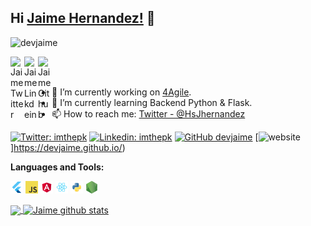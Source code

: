 ## Hi [Jaime Hernandez!](https://jaimehz.com/) 👋

<p align="left"> <img src="https://komarev.com/ghpvc/?username=devjaime&label=Views&color=blue&style=plastic" alt="devjaime" /> </p>

<a href="https://twitter.com/HsJhernandez">
  <img align="left" alt="Jaime Twitter" width="22px" src="https://cdn.jsdelivr.net/npm/simple-icons@v3/icons/twitter.svg" />
</a>
<a href="https://linkedin.com/in/jhernandezsalgado">
  <img align="left" alt="Jaime Linkdein" width="22px" src="https://cdn.jsdelivr.net/npm/simple-icons@v3/icons/linkedin.svg" />
</a>
<a href="https://github.com/devjaime">
  <img align="left" alt="Jaime Github" width="22px" src="https://cdn.jsdelivr.net/npm/simple-icons@v3/icons/github.svg" />
</a>

<br/>
<br/>



- 🔭 I’m currently working on [4Agile](https://www.4agile.cl/).
- 🌱 I’m currently learning Backend Python & Flask.
- 📫 How to reach me: [Twitter - @HsJhernandez](https://twitter.com/HsJhernandez)

[![Twitter: imthepk](https://img.shields.io/twitter/follow/imthepk?style=social)](https://twitter.com/HsJhernandez)
[![Linkedin: imthepk](https://img.shields.io/badge/-imthepk-blue?style=flat-square&logo=Linkedin&logoColor=white&link=https://www.linkedin.com/in/jhernandezsalgado/)](https://www.linkedin.com/in/jhernandezsalgado/)
[![GitHub devjaime](https://img.shields.io/github/followers/devjaime?label=follow&style=social)](https://github.com/devjaime)
[![website](https://img.shields.io/badge/Portfolio-website-yellow)]https://devjaime.github.io/)


**Languages and Tools:**  

<code><img height="20" src="https://raw.githubusercontent.com/github/explore/80688e429a7d4ef2fca1e82350fe8e3517d3494d/topics/flutter/flutter.png"></code>
<code><img height="20" src="https://raw.githubusercontent.com/github/explore/80688e429a7d4ef2fca1e82350fe8e3517d3494d/topics/javascript/javascript.png"></code>
<code><img height="20" src="https://raw.githubusercontent.com/github/explore/80688e429a7d4ef2fca1e82350fe8e3517d3494d/topics/angular/angular.png"></code>
<code><img height="20" src="https://raw.githubusercontent.com/github/explore/80688e429a7d4ef2fca1e82350fe8e3517d3494d/topics/react/react.png"></code>
<code><img height="20" src="https://raw.githubusercontent.com/github/explore/80688e429a7d4ef2fca1e82350fe8e3517d3494d/topics/python/python.png"></code>
<code><img height="20" src="https://raw.githubusercontent.com/github/explore/80688e429a7d4ef2fca1e82350fe8e3517d3494d/topics/nodejs/nodejs.png"></code>    

<a href="https://github.com/devjaime">
  <img align="center" src="https://github-readme-stats.vercel.app/api/top-langs/?username=devjaime&theme=dark&hide_langs_below=1" />
</a>
<a href="https://github.com/devjaime">
 <img align="center" src="https://github-readme-stats.vercel.app/api?username=devjaime&show_icons=true&theme=dracula&line_height=27" alt="Jaime github stats"/>
</a>



